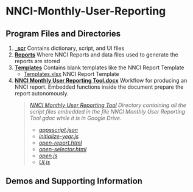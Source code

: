 # NNCI-Monthly-User-Reporting

## Program Files and Directories

1.  [**\_scr**](./_scr) Contains dictionary, script, and UI files
2.  [**Reports**](./Reports) Where NNCI Reports and data files used to generate the reports are stored
3.  [**Templates**](./Templates) Contains blank templates like the NNCI Report Template
    - [Templates.xlsx](./Templates/Template.xlsx) NNCI Report Template
4.  [**NNCI Monthly User Reporting Tool.docx**](./NNCI%20Monthly%20User%20Reporting%20Tool.docx) Workflow for producing an NNCI report. Embedded functions inside the document prepare the report autonomously.
    > [_NNCI Monthly User Reporting Tool_](NNCI%20Monthly%20User%20Reporting%20Tool) _Directory containing all the script files embedded in the file NNCI Monthly User Reporting Tool.gdoc while it is in Google Drive._
    >
    > - [_appsscript.json_](./NNCI%20Monthly%20User%20Reporting%20Tool/appsscript.json)
    > - [_initialize-year.js_](./NNCI%20Monthly%20User%20Reporting%20Tool/initialize-year.js)
    > - [_open-report.html_](./NNCI%20Monthly%20User%20Reporting%20Tool/open-report.html)
    > - [_open-selector.html_](./NNCI%20Monthly%20User%20Reporting%20Tool/open-selector.html)
    > - [_open.js_](./NNCI%20Monthly%20User%20Reporting%20Tool/open.js)
    > - [_UI.js_](./NNCI%20Monthly%20User%20Reporting%20Tool/UI.js)

## Demos and Supporting Information
